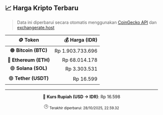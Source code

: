 

<!-- HARGA_KRIPTO -->
## 📈 Harga Kripto Terbaru

> Data ini diperbarui secara otomatis menggunakan [CoinGecko API](https://www.coingecko.com/) dan [exchangerate.host](https://exchangerate.host/)

<div align="center">

| 🪙 Token | 💰 Harga (IDR) |
|:------:|---------------:|
| 🟠 **Bitcoin (BTC)**   | Rp 1.903.733.696 |
| 🔵 **Ethereum (ETH)**  | Rp 68.014.178 |
| 🟣 **Solana (SOL)**    | Rp 3.303.531 |
| 🟢 **Tether (USDT)**   | Rp 16.599 |

---

💱 **Kurs Rupiah (USD → IDR)**: Rp 16.598

🕒 <sub>Terakhir diperbarui: 28/10/2025, 22.59.32</sub>

</div>
<!-- /HARGA_KRIPTO -->